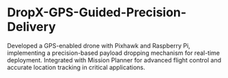 # DropX-GPS-Guided-Precision-Delivery
Developed a GPS-enabled drone with Pixhawk and Raspberry Pi, implementing a precision-based payload dropping mechanism for real-time deployment. Integrated with Mission Planner for advanced flight control and accurate location tracking in critical applications.
